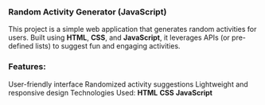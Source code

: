 ### Random Activity Generator (JavaScript)
This project is a simple web application that generates random activities for users. Built using **HTML**, **CSS**, and **JavaScript**, it leverages APIs (or pre-defined lists) to suggest fun and engaging activities.

### Features:
User-friendly interface
Randomized activity suggestions
Lightweight and responsive design
Technologies Used:
**HTML** 
**CSS**
**JavaScript**
